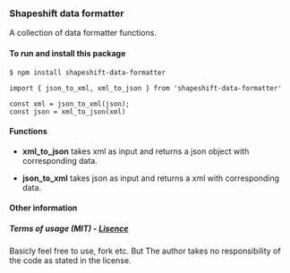 ### Shapeshift data formatter
A collection of data formatter functions.

#### To run and install this package
`$ npm install shapeshift-data-formatter`
```
import { json_to_xml, xml_to_json } from 'shapeshift-data-formatter'

const xml = json_to_xml(json);
const json = xml_to_json(xml)
```
#### Functions

* **xml_to_json**
	 takes xml as input and returns a json object with corresponding data.

* **json_to_xml**
	 takes json as input and returns a xml with corresponding data.


#### Other information

##### Terms of usage (MIT) - [Lisence](https://github.com/joakimengqvist/shapeshift-data-formatter/blob/master/LICENSE.txt)

Basicly feel free to use, fork etc. But The author takes no responsibility of the code as stated in the license.
